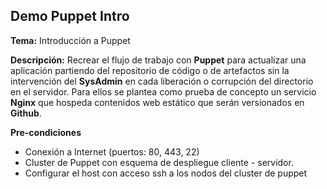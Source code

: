 ## Demo Puppet Intro

**Tema:** Introducción a Puppet

**Descripción:** Recrear el flujo de trabajo con **Puppet** para actualizar una aplicación partiendo del repositorio de código o de artefactos sin la intervención del **SysAdmin** en cada liberación o corrupción del directorio en el servidor. Para ellos se plantea como prueba de concepto un servicio **Nginx** que hospeda  contenidos web estático que serán versionados en **Github**.

**Pre-condiciones**

- Conexión a Internet (puertos: 80, 443, 22)
- Cluster de Puppet con esquema de despliegue cliente - servidor.
- Configurar el host con acceso ssh a los nodos del cluster de puppet
